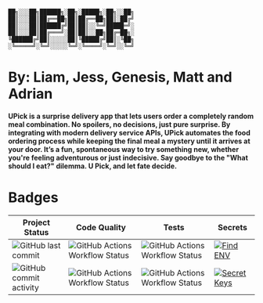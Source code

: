 ```
██╗░░░██╗██████╗░██╗░█████╗░██╗░░██╗
██║░░░██║██╔══██╗██║██╔══██╗██║░██╔╝
██║░░░██║██████╔╝██║██║░░╚═╝█████═╝░
██║░░░██║██╔═══╝░██║██║░░██╗██╔═██╗░
╚██████╔╝██║░░░░░██║╚█████╔╝██║░╚██╗
░╚═════╝░╚═╝░░░░░╚═╝░╚════╝░╚═╝░░╚═╝
```

# By: Liam, Jess, Genesis, Matt and Adrian


#### UPick is a surprise delivery app that lets users order a completely random meal combination. No spoilers, no decisions, just pure surprise. By integrating with modern delivery service APIs, UPick automates the food ordering process while keeping the final meal a mystery until it arrives at your door. It’s a fun, spontaneous way to try something new, whether you're feeling adventurous or just indecisive. Say goodbye to the "What should I eat?" dilemma. U Pick, and let fate decide.




# Badges
| Project Status | Code Quality | Tests | Secrets |
|--------|--------|--------|--------|
| ![GitHub last commit](https://img.shields.io/github/last-commit/LGugs3/Surprise-Delivery-App) | ![GitHub Actions Workflow Status](https://img.shields.io/github/actions/workflow/status/LGugs3/Surprise-Delivery-App/codeql.yml?event=schedule&label=Schedule%20CodeQL) | ![GitHub Actions Workflow Status](https://img.shields.io/github/actions/workflow/status/LGugs3/Surprise-Delivery-App/flutterTests.yml?event=schedule&label=Scheduled%20Tests) | [![Find ENV](https://github.com/LGugs3/Surprise-Delivery-App/actions/workflows/findEnv.yml/badge.svg)](https://github.com/LGugs3/Surprise-Delivery-App/actions/workflows/findEnv.yml) |
| ![GitHub commit activity](https://img.shields.io/github/commit-activity/w/LGugs3/Surprise-Delivery-App) | ![GitHub Actions Workflow Status](https://img.shields.io/github/actions/workflow/status/LGugs3/Surprise-Delivery-App/codeql.yml?event=pull_request&label=Latest%20CodeQL%20PR) | ![GitHub Actions Workflow Status](https://img.shields.io/github/actions/workflow/status/LGugs3/Surprise-Delivery-App/flutterTests.yml?event=pull_request&label=Latest%20PR%20Test) | [![Secret Keys](https://github.com/LGugs3/Surprise-Delivery-App/actions/workflows/findSecretKeys.yml/badge.svg)](https://github.com/LGugs3/Surprise-Delivery-App/actions/workflows/findSecretKeys.yml) | 